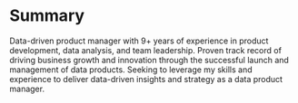# Summary
Data-driven product manager with 9+ years of experience in product development, data analysis, and team leadership. Proven track record of driving business growth and innovation through the successful launch and management of data products. Seeking to leverage my skills and experience to deliver data-driven insights and strategy as a data product manager.
